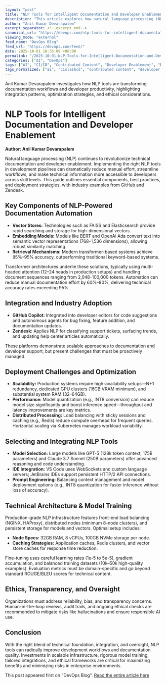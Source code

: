 ```yaml
---
layout: "post"
title: "NLP Tools for Intelligent Documentation and Developer Enablement"
description: "This article explores how natural language processing (NLP) tools can be leveraged to automate and improve technical documentation workflows, enhance developer enablement, and address critical deployment challenges in modern development environments. Key topics include retrieval augmented generation (RAG) systems, integration with development tools, performance optimization, model quantization, training approaches, and ethical considerations. Examples from platforms like GitHub and Zendesk illustrate real-world impacts and solutions."
author: "Anil Kumar Devarapalem"
excerpt_separator: <!--excerpt_end-->
canonical_url: "https://devops.com/nlp-tools-for-intelligent-documentation-and-developer-enablement/"
viewing_mode: "external"
feed_name: "DevOps Blog"
feed_url: "https://devops.com/feed/"
date: 2025-10-01 18:36:09 +00:00
permalink: "/2025-10-01-NLP-Tools-for-Intelligent-Documentation-and-Developer-Enablement.html"
categories: ["AI", "DevOps"]
tags: ["AI", "CI/CD", "Contributed Content", "Developer Enablement", "DevOps", "Embedding Models", "Ethics in AI", "GPU Clusters", "Gradient Accumulation", "JetBrains", "Kubernetes", "Model Quantization", "Natural Language Processing", "NLP", "NLP Automation", "Posts", "Prompt Engineering", "RAG Systems", "Redis", "Retrieval Mechanisms", "Social Facebook", "Social LinkedIn", "Social X", "Technical Documentation", "Transformer Architecture", "Vector Stores", "VS Code", "Zendesk"]
tags_normalized: ["ai", "cislashcd", "contributed content", "developer enablement", "devops", "embedding models", "ethics in ai", "gpu clusters", "gradient accumulation", "jetbrains", "kubernetes", "model quantization", "natural language processing", "nlp", "nlp automation", "posts", "prompt engineering", "rag systems", "redis", "retrieval mechanisms", "social facebook", "social linkedin", "social x", "technical documentation", "transformer architecture", "vector stores", "vs code", "zendesk"]
---
```


Anil Kumar Devarapalem investigates how NLP tools are transforming documentation workflows and developer productivity, highlighting integration patterns, optimization strategies, and ethical considerations.<!--excerpt_end-->

# NLP Tools for Intelligent Documentation and Developer Enablement

**Author: Anil Kumar Devarapalem**

Natural language processing (NLP) continues to revolutionize technical documentation and developer enablement. Implementing the right NLP tools in development pipelines can dramatically reduce manual effort, streamline workflows, and make technical information more accessible to developers across skill levels. This guide outlines essential components, best practices, and deployment strategies, with industry examples from GitHub and Zendesk.

## Key Components of NLP-Powered Documentation Automation

- **Vector Stores:** Technologies such as FAISS and Elasticsearch provide rapid searching and storage for high-dimensional vectors.
- **Embedding Models:** Models like BERT and OpenAI Ada convert text into semantic vector representations (768–1,536 dimensions), allowing robust similarity matching.
- **Retrieval Mechanisms:** Modern transformer-based systems achieve 85%–95% accuracy, outperforming traditional keyword-based systems.

Transformer architectures underlie these solutions, typically using multi-headed attention (12–24 heads in production setups) and handling document sequences ranging from 2,048–100,000 tokens. Automation can reduce manual documentation effort by 60%–80%, delivering technical accuracy rates exceeding 95%.

## Integration and Industry Adoption

- **GitHub Copilot:** Integrated into developer editors for code suggestions and autonomous agents for bug fixing, feature addition, and documentation updates.
- **Zendesk:** Applies NLP for classifying support tickets, surfacing trends, and updating help center articles automatically.

These platforms demonstrate scalable approaches to documentation and developer support, but present challenges that must be proactively managed.

## Deployment Challenges and Optimization

- **Scalability:** Production systems require high-availability setups—N+1 redundancy, dedicated GPU clusters (16GB VRAM minimum), and substantial system RAM (32–64GB).
- **Performance:** Model quantization (e.g., INT8 conversion) can reduce model size significantly and boost inference speed—throughput and latency improvements are key metrics.
- **Distributed Processing:** Load balancing with sticky sessions and caching (e.g., Redis) reduce compute overhead for frequent queries. Horizontal scaling via Kubernetes manages workload variability.

## Selecting and Integrating NLP Tools

- **Model Selection:** Large models like GPT-5 (128k token context, 175B parameters) and Claude 3.7 Sonnet (250B parameters) offer advanced reasoning and code understanding.
- **IDE Integration:** VS Code uses WebSockets and custom language servers; JetBrains IDEs support persistent HTTP/2 API connections.
- **Prompt Engineering:** Balancing context management and model deployment options (e.g., INT8 quantization for faster inference without loss of accuracy).

## Technical Architecture & Model Training

Production-grade NLP infrastructure features front-end load balancing (NGINX, HAProxy), distributed nodes (minimum 8-node clusters), and persistent storage for models and vectors. Optimal setup includes:

- **Node Specs:** 32GB RAM, 8 vCPUs, 100GB NVMe storage per node.
- **Caching Strategies:** Application caches, Redis clusters, and vector store caches for response time reduction.

Fine-tuning uses careful learning rates (1e-5 to 5e-5), gradient accumulation, and balanced training datasets (10k–50k high-quality examples). Evaluation metrics must be domain-specific and go beyond standard ROUGE/BLEU scores for technical content.

## Ethics, Transparency, and Oversight

Organizations must address reliability, bias, and transparency concerns. Human-in-the-loop reviews, audit trails, and ongoing ethical checks are recommended to mitigate risks like hallucinations and ensure responsible AI use.

## Conclusion

With the right blend of technical foundation, integration, and oversight, NLP tools can radically improve development workflows and documentation quality. Investments in scalable infrastructure, rigorous model training, tailored integrations, and ethical frameworks are critical for maximizing benefits and minimizing risks in enterprise environments.

This post appeared first on "DevOps Blog". [Read the entire article here](https://devops.com/nlp-tools-for-intelligent-documentation-and-developer-enablement/)
